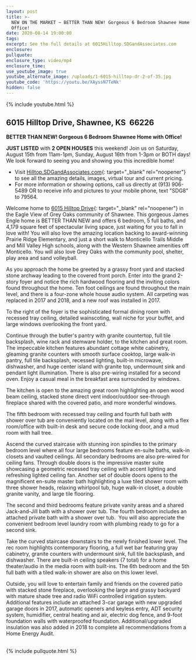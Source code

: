 ```yaml
---
layout: post
title: >-
  NEW ON THE MARKET ~ BETTER THAN NEW! Gorgeous 6 Bedroom Shawnee Home with
  Office!
date: 2020-08-14 19:00:00
tags:
excerpt: See the full details at 6015Hilltop.SDGandAssociates.com
enclosure:
pullquote:
enclosure_type: video/mp4
enclosure_time:
use_youtube_image: true
youtube_alternate_image: /uploads/1-6015-hilltop-dr-2-of-35.jpg
youtube_code: 'https://youtu.be/XAyssN7TeNk'
hidden: false
---
```


{% include youtube.html %}

## 6015 Hilltop Drive, Shawnee, KS&nbsp; 66226

**BETTER THAN NEW\! Gorgeous 6 Bedroom Shawnee Home with Office\!**

**JUST LISTED** with **2 OPEN HOUSES** this weekend\! Join us on Saturday, August 15th from 11am-1pm, Sunday, August 16th from 1-3pm or BOTH days\! We look forward to seeing you and showing you this incredible home\!

* Visit [Hilltop.SDGandAssociates.com](http://hilltop.ihousenet.com/){: target="_blank" rel="noopener"} to see all the amazing details, images, virtual tour and current pricing.
* For more information or showing options, call us directly at (913) 906-5489 OR to receive info and pictures to your mobile phone, text "SDG8" to 79564.

Welcome home to [6015 Hilltop Drive](http://hilltop.ihousenet.com/){: target="_blank" rel="noopener"} in the Eagle View of Grey Oaks community of Shawnee. This gorgeous James Engle home is BETTER THAN NEW and offers 6 bedroom, 5 full baths, and 4,179 square feet of spectacular living space, just waiting for you to fall in love with\! You will also love the amazing location backing to award-winning Prairie Ridge Elementary, and just a short walk to Monticello Trails Middle and Mill Valley High schools, along with the Western Shawnee amenities off Monticello. You will also love Grey Oaks with the community pool, shelter, play area and sand volleyball.&nbsp;

As you approach the home be greeted by a grassy front yard and stacked stone archway leading to the covered front porch. Enter into the grand 2-story foyer and notice the rich hardwood flooring and the inviting colors found throughout the home. Ten foot ceilings are found throughout the main level, and there is a four-zone whole house audio system. All carpeting was replaced in 2017 and 2018, and a new roof was installed in 2017.&nbsp;

To the right of the foyer is the sophisticated formal dining room with recessed tray ceiling, detailed wainscoting, wall niche for your buffet, and large windows overlooking the front yard.

Continue through the butler's pantry with granite countertop, full tile backsplash, wine rack and stemware holder, to the kitchen and great room. The impeccable kitchen features abundant cottage white cabinetry, gleaming granite counters with smooth surface cooktop, large walk-in pantry, full tile backsplash, recessed lighting, built-in microwave, dishwasher, and huge center island with granite top, undermount sink and pendant light illumination. There is also pre-wiring installed for a second oven. Enjoy a casual meal in the breakfast area surrounded by windows.&nbsp;

The kitchen is open to the amazing great room highlighting an open wood beam ceiling, stacked stone direct vent indoor/outdoor see-through fireplace shared with the covered patio, and more wonderful windows.

The fifth bedroom with recessed tray ceiling and fourth full bath with shower over tub are conveniently located on the mail level, along with a flex room/office with built-in desk and secure code locking door, and a mud room with hall tree.

Ascend the curved staircase with stunning iron spindles to the primary bedroom level where all four large bedrooms feature en-suite baths, walk-in closets and vaulted ceilings. All secondary bedrooms are also pre-wired for ceiling fans. Through double doors is the impressive master suite showcasing a geometric recessed tray ceiling with accent lighting and refreshing lighted ceiling fan. Another set of double doors opens to the magnificent en-suite master bath highlighting a luxe tiled shower room with three shower heads, relaxing whirlpool tub, huge walk-in closet, a double granite vanity, and large tile flooring.&nbsp;

The second and third bedrooms feature private vanity areas and a shared Jack-and-Jill bath with a shower over tub. The fourth bedroom includes an attached private bath with a shower over tub. &nbsp;You will also appreciate the convenient bedroom level laundry room with plumbing ready to go for a second sink.

Take the curved staircase downstairs to the newly finished lower level. The rec room highlights contemporary flooring, a full wet bar featuring gray cabinetry, granite counters with undermount sink, full tile backsplash, and dishwasher. There are built-in ceiling speakers (7 total) for a home theater/audio in the media room with built-ins. The 6th bedroom and the 5th full bath with a tiled walk-in shower are also on this lower level.

Outside, you will love to entertain family and friends on the covered patio with stacked stone fireplace, overlooking the large and grassy backyard with mature shade tree and radio WiFi controlled irrigation system. Additional features include an attached 3-car garage with new upgraded garage doors in 2017, automatic openers and keyless entry, ADT security system, humidifier, central heating and air, electric dog fence, and 9-foot foundation walls with waterproofed foundation. Additional/upgraded insulation was also added in 2018 to complete all recommendations from a Home Energy Audit.&nbsp;<br>&nbsp;

{% include pullquote.html %}

&nbsp;